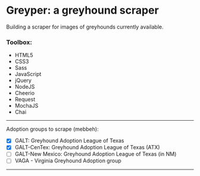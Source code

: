 # Greyper: a greyhound scraper

Building a scraper for images of greyhounds currently available. 

### Toolbox: 

- HTML5
- CSS3
- Sass
- JavaScript
- jQuery
- NodeJS
- Cheerio
- Request
- MochaJS
- Chai

---
Adoption groups to scrape (mebbeh):

- [x] GALT: Greyhound Adoption League of Texas
- [x] GALT-CenTex: Greyhound Adoption League of Texas (ATX)
- [ ] GALT-New Mexico: Greyhound Adoption League of Texas (in NM)
- [ ] VAGA - Virginia Greyhound Adoption group

---


